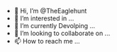 - 👋 Hi, I’m @TheEaglehunt
- 👀 I’m interested in ...
- 🌱 I’m currently Devolping ...
- 💞️ I’m looking to collaborate on ...
- 📫 How to reach me ...

<!---
TheEaglehunt/TheEaglehunt is a ✨ special ✨ repository because its `README.md` (this file) appears on your GitHub profile.
You can click the Preview link to take a look at your changes.
--->
